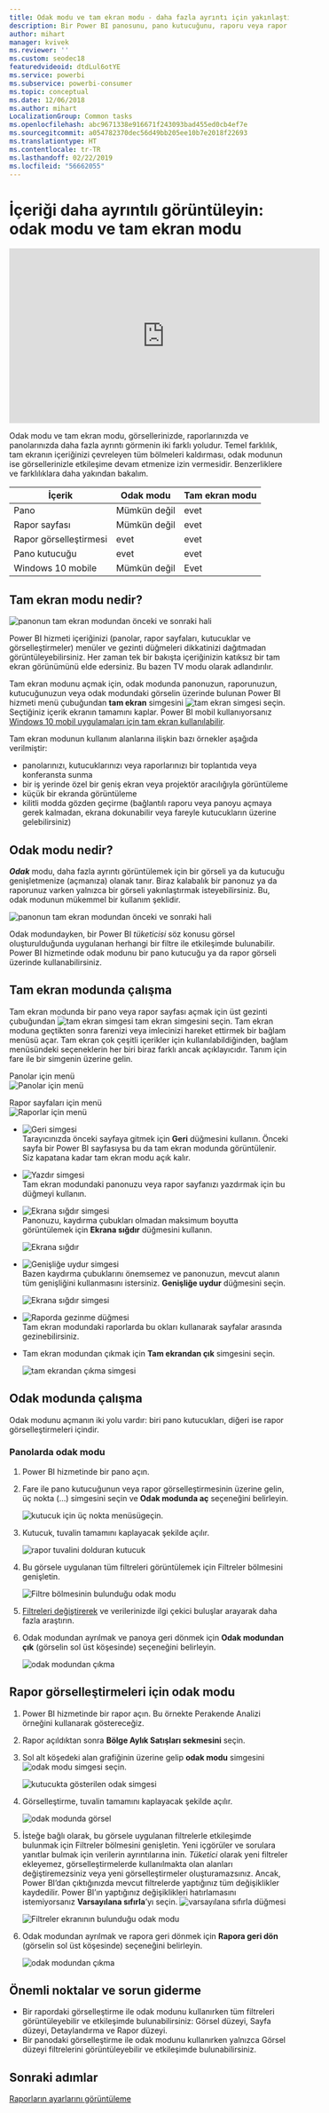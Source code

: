 ```yaml
---
title: Odak modu ve tam ekran modu - daha fazla ayrıntı için yakınlaştırma
description: Bir Power BI panosunu, pano kutucuğunu, raporu veya rapor görselleştirmesini odak modunda veya tam ekran modunda görüntülemeye ilişkin belgeler
author: mihart
manager: kvivek
ms.reviewer: ''
ms.custom: seodec18
featuredvideoid: dtdLul6otYE
ms.service: powerbi
ms.subservice: powerbi-consumer
ms.topic: conceptual
ms.date: 12/06/2018
ms.author: mihart
LocalizationGroup: Common tasks
ms.openlocfilehash: abc9671338e916671f243093bad455ed0cb4ef7e
ms.sourcegitcommit: a054782370dec56d49bb205ee10b7e2018f22693
ms.translationtype: HT
ms.contentlocale: tr-TR
ms.lasthandoff: 02/22/2019
ms.locfileid: "56662055"
---
```

# <a name="display-content-in-more-detail-focus-mode-and-full-screen-mode"></a>İçeriği daha ayrıntılı görüntüleyin: odak modu ve tam ekran modu

<iframe width="560" height="315" src="https://www.youtube.com/embed/dtdLul6otYE" frameborder="0" allowfullscreen></iframe>

Odak modu ve tam ekran modu, görsellerinizde, raporlarınızda ve panolarınızda daha fazla ayrıntı görmenin iki farklı yoludur.  Temel farklılık, tam ekranın içeriğinizi çevreleyen tüm bölmeleri kaldırması, odak modunun ise görsellerinizle etkileşime devam etmenize izin vermesidir. Benzerliklere ve farklılıklara daha yakından bakalım.  

|İçerik    | Odak modu  |Tam ekran modu  |
|---------|---------|----------------------|
|Pano     |   Mümkün değil     | evet |
|Rapor sayfası   | Mümkün değil  | evet|
|Rapor görselleştirmesi | evet    | evet |
|Pano kutucuğu | evet    | evet |
|Windows 10 mobile | Mümkün değil | Evet |

## <a name="what-is-full-screen-mode"></a>Tam ekran modu nedir?
![panonun tam ekran modundan önceki ve sonraki hali](media/end-user-focus/power-bi-full-screen-comparison.png)

Power BI hizmeti içeriğinizi (panolar, rapor sayfaları, kutucuklar ve görselleştirmeler) menüler ve gezinti düğmeleri dikkatinizi dağıtmadan görüntüleyebilirsiniz.  Her zaman tek bir bakışta içeriğinizin katıksız bir tam ekran görünümünü elde edersiniz. Bu bazen TV modu olarak adlandırılır.   

Tam ekran modunu açmak için, odak modunda panonuzun, raporunuzun, kutucuğunuzun veya odak modundaki görselin üzerinde bulunan Power BI hizmeti menü çubuğundan **tam ekran** simgesini ![tam ekran simgesi ](media/end-user-focus/power-bi-full-screen-icon.png) seçin.  Seçtiğiniz içerik ekranın tamamını kaplar.
Power BI mobil kullanıyorsanız [Windows 10 mobil uygulamaları için tam ekran kullanılabilir](./mobile/mobile-windows-10-app-presentation-mode.md). 

Tam ekran modunun kullanım alanlarına ilişkin bazı örnekler aşağıda verilmiştir:

* panolarınızı, kutucuklarınızı veya raporlarınızı bir toplantıda veya konferansta sunma
* bir iş yerinde özel bir geniş ekran veya projektör aracılığıyla görüntüleme
* küçük bir ekranda görüntüleme
* kilitli modda gözden geçirme (bağlantılı raporu veya panoyu açmaya gerek kalmadan, ekrana dokunabilir veya fareyle kutucukların üzerine gelebilirsiniz)

## <a name="what-is-focus-mode"></a>Odak modu nedir?
***Odak*** modu, daha fazla ayrıntı görüntülemek için bir görseli ya da kutucuğu genişletmenize (açmanıza) olanak tanır.  Biraz kalabalık bir panonuz ya da raporunuz varken yalnızca bir görseli yakınlaştırmak isteyebilirsiniz.  Bu, odak modunun mükemmel bir kullanım şeklidir.  

![panonun tam ekran modundan önceki ve sonraki hali](media/end-user-focus/power-bi-focus-compare.png)

Odak modundayken, bir Power BI *tüketicisi* söz konusu görsel oluşturulduğunda uygulanan herhangi bir filtre ile etkileşimde bulunabilir.  Power BI hizmetinde odak modunu bir pano kutucuğu ya da rapor görseli üzerinde kullanabilirsiniz.

## <a name="working-in-full-screen-mode"></a>Tam ekran modunda çalışma
Tam ekran modunda bir pano veya rapor sayfası açmak için üst gezinti çubuğundan ![tam ekran simgesi](media/end-user-focus/power-bi-full-screen-icon.png) tam ekran simgesini seçin. Tam ekran moduna geçtikten sonra farenizi veya imlecinizi hareket ettirmek bir bağlam menüsü açar. Tam ekran çok çeşitli içerikler için kullanılabildiğinden, bağlam menüsündeki seçeneklerin her biri biraz farklı ancak açıklayıcıdır.  Tanım için fare ile bir simgenin üzerine gelin.

Panolar için menü    
![Panolar için menü](media/end-user-focus/power-bi-full-screen-menu-dashboard.png)    

Rapor sayfaları için menü    
![Raporlar için menü](media/end-user-focus/power-bi-report-menu.png)    

  * ![Geri simgesi](media/end-user-focus/power-bi-back-icon.png)    
  Tarayıcınızda önceki sayfaya gitmek için **Geri** düğmesini kullanın. Önceki sayfa bir Power BI sayfasıysa bu da tam ekran modunda görüntülenir.  Siz kapatana kadar tam ekran modu açık kalır.

  * ![Yazdır simgesi](media/end-user-focus/power-bi-print-icon.png)    
  Tam ekran modundaki panonuzu veya rapor sayfanızı yazdırmak için bu düğmeyi kullanın.

  * ![Ekrana sığdır simgesi](media/end-user-focus/power-bi-fit-to-width.png)    
    Panonuzu, kaydırma çubukları olmadan maksimum boyutta görüntülemek için **Ekrana sığdır** düğmesini kullanın.  

    ![Ekrana sığdır](media/end-user-focus/power-bi-fit-screen.png)

  * ![Genişliğe uydur simgesi](media/end-user-focus/power-bi-fit-width.png)       
    Bazen kaydırma çubuklarını önemsemez ve panonuzun, mevcut alanın tüm genişliğini kullanmasını istersiniz. **Genişliğe uydur** düğmesini seçin.    

    ![Ekrana sığdır simgesi](media/end-user-focus/power-bi-fit-to-width-new.png)

  * ![Raporda gezinme düğmesi](media/end-user-focus/power-bi-report-nav2.png)       
    Tam ekran modundaki raporlarda bu okları kullanarak sayfalar arasında gezinebilirsiniz.    
  * Tam ekran modundan çıkmak için **Tam ekrandan çık** simgesini seçin.

      ![tam ekrandan çıkma simgesi](media/end-user-focus/exit-fullscreen-new.png)

## <a name="working-in-focus-mode"></a>Odak modunda çalışma
Odak modunu açmanın iki yolu vardır: biri pano kutucukları, diğeri ise rapor görselleştirmeleri içindir.

### <a name="focus-mode-in-dashboards"></a>Panolarda odak modu
1. Power BI hizmetinde bir pano açın.

2. Fare ile pano kutucuğunun veya rapor görselleştirmesinin üzerine gelin, üç nokta (...) simgesini seçin ve **Odak modunda aç** seçeneğini belirleyin.

    ![kutucuk için üç nokta menüsü](media/end-user-focus/power-bi-dashboard-focus-mode.png)geçin.

2. Kutucuk, tuvalin tamamını kaplayacak şekilde açılır.

   ![rapor tuvalini dolduran kutucuk](media/end-user-focus/power-bi-tile-focus.png)

3. Bu görsele uygulanan tüm filtreleri görüntülemek için Filtreler bölmesini genişletin.

   ![Filtre bölmesinin bulunduğu odak modu](media/end-user-focus/power-bi-focus-filters.png)

4. [Filtreleri değiştirerek](end-user-report-filter.md) ve verilerinizde ilgi çekici buluşlar arayarak daha fazla araştırın.  

5. Odak modundan ayrılmak ve panoya geri dönmek için **Odak modundan çık** (görselin sol üst köşesinde) seçeneğini belirleyin.

    ![odak modundan çıkma](media/end-user-focus/power-bi-tile-exit-focus.png)    


## <a name="focus-mode-for-report-visualizations"></a>Rapor görselleştirmeleri için odak modu
1. Power BI hizmetinde bir rapor açın.  Bu örnekte Perakende Analizi örneğini kullanarak göstereceğiz.

1. Rapor açıldıktan sonra **Bölge Aylık Satışları sekmesini** seçin.

2. Sol alt köşedeki alan grafiğinin üzerine gelip **odak modu** simgesini ![odak modu simgesi](media/end-user-focus/pbi_popout.jpg) seçin.  

   ![kutucukta gösterilen odak simgesi](media/end-user-focus/power-bi-hover-focus.png)
2. Görselleştirme, tuvalin tamamını kaplayacak şekilde açılır.

   ![odak modunda görsel](media/end-user-focus/power-bi-display-focus-newer2.png)
3. İsteğe bağlı olarak, bu görsele uygulanan filtrelerle etkileşimde bulunmak için Filtreler bölmesini genişletin. Yeni içgörüler ve sorulara yanıtlar bulmak için verilerin ayrıntılarına inin. *Tüketici* olarak yeni filtreler ekleyemez, görselleştirmelerde kullanılmakta olan alanları değiştiremezsiniz veya yeni görselleştirmeler oluşturamazsınız.  Ancak, Power BI’dan çıktığınızda mevcut filtrelerde yaptığınız tüm değişiklikler kaydedilir. Power BI’ın yaptığınız değişiklikleri hatırlamasını istemiyorsanız **Varsayılana sıfırla**’yı seçin. ![varsayılana sıfırla düğmesi](media/end-user-focus/power-bi-resets.png)  

   ![Filtreler ekranının bulunduğu odak modu](media/end-user-focus/power-bi-display-focus-filters3.png)

5. Odak modundan ayrılmak ve rapora geri dönmek için **Rapora geri dön** (görselin sol üst köşesinde) seçeneğini belirleyin.

    ![odak modundan çıkma](media/end-user-focus/power-bi-exit-focus-report.png)  

## <a name="considerations-and-troubleshooting"></a>Önemli noktalar ve sorun giderme
* Bir rapordaki görselleştirme ile odak modunu kullanırken tüm filtreleri görüntüleyebilir ve etkileşimde bulunabilirsiniz: Görsel düzeyi, Sayfa düzeyi, Detaylandırma ve Rapor düzeyi.    
* Bir panodaki görselleştirme ile odak modunu kullanırken yalnızca Görsel düzeyi filtrelerini görüntüleyebilir ve etkileşimde bulunabilirsiniz.

## <a name="next-steps"></a>Sonraki adımlar
[Raporların ayarlarını görüntüleme](end-user-report-view.md)